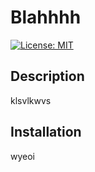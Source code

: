 # Blahhhh
[![License: MIT](https://img.shields.io/badge/License-MIT-yellow.svg)](https://opensource.org/licenses/MIT)

## Description
klsvlkwvs
            
## Installation
wyeoi